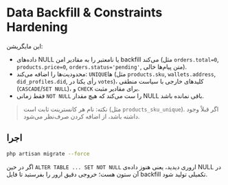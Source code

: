 # Data Backfill & Constraints Hardening

این مایگریشن:
- داده‌های NULL یا نامعتبر را به مقادیر امن backfill می‌کند (مثل `orders.total=0`, `products.price=0`, `orders.status='pending'`, متن پیام‌ها خالی).
- محدودیت‌ها را اضافه می‌کند: `UNIQUE`‌ها (مثل `products.sku`, `wallets.address`, `did_profiles.did`, رأی یکتا در `votes`)،
  کلیدهای خارجی با سیاست منطقی (`CASCADE`/`SET NULL`)، و `CHECK` برای مقادیر مثبت.
- فقط زمانی `NOT NULL` را ست می‌کند که هیچ مقدار NULL باقی نمانده باشد.

> نکته: نام هر کانسترینت ثابت است (مثل `products_sku_unique`). اگر قبلاً وجود داشته باشد، از اضافه کردن صرف‌نظر می‌شود.

## اجرا
```bash
php artisan migrate --force
```

اگر در حین `ALTER TABLE ... SET NOT NULL` اروری دیدید، یعنی هنوز داده‌ی NULL در آن ستون هست؛ خروجی دقیق ارور را بفرستید تا فایل backfill تکمیلی تولید شود.
